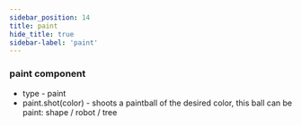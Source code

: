 ```yaml
---
sidebar_position: 14
title: paint
hide_title: true
sidebar-label: 'paint'
---
```


### paint component
* type - paint
* paint.shot(color) - shoots a paintball of the desired color, this ball can be paint: shape / robot / tree